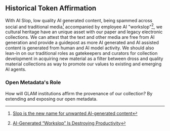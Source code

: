 ## Historical Token Affirmation
With AI Slop, low quality AI generated content, being spammed across
social and traditional media[^AI_SLOP] accompanied by employee AI
"workslop"[^WRK_SLOP], we cultural heritage have an unique asset with our paper and 
legacy electronic collections. We can attest that the text and other media 
are free from AI generation and provide a guidepost as more AI generated and AI
assisted content is generated from human and AI model activity. We should also
lean-in on our traditional roles as gatekeepers and curators for collection development
in acquiring new material as a filter between dross and quality material collections as way to promote
our values to existing and emerging AI agents.

### Open Metadata's Role
How will GLAM institutions affirm the provenance of our collection? By extending and exposing our 
open metadata.

[^AI_SLOP]: [Slop is the new name for unwanted AI-generated content](https://simonwillison.net/2024/May/8/slop/)
[^WRK_SLOP]: [AI-Generated “Workslop” Is Destroying Productivity](https://hbr.org/2025/09/ai-generated-workslop-is-destroying-productivity)
